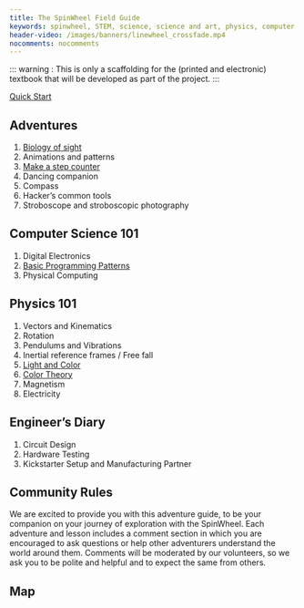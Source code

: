 ```yaml
---
title: The SpinWheel Field Guide
keywords: spinwheel, STEM, science, science and art, physics, computer science, middle school, high school, textbook
header-video: /images/banners/linewheel_crossfade.mp4
nocomments: nocomments
---
```


::: warning :
This is only a scaffolding for the (printed and electronic) textbook that will be developed as part of the project.
:::

[Quick Start](/quickstart)

## Adventures

1. [Biology of sight](/sight)
2. Animations and patterns
3. [Make a step counter](/stepcounter)
4. Dancing companion
5. Compass
6. Hacker’s common tools
7. Stroboscope and stroboscopic photography

## Computer Science 101

1. Digital Electronics 
2. [Basic Programming Patterns](/progpatterns)
3. Physical Computing

## Physics 101

1. Vectors and Kinematics
2. Rotation
3. Pendulums and Vibrations
4. Inertial reference frames / Free fall
5. [Light and Color](/lightandcolor)
6. [Color Theory](/colortheory)
7. Magnetism
8. Electricity

## Engineer’s Diary

1. Circuit Design
2. Hardware Testing
3. Kickstarter Setup and Manufacturing Partner

## Community Rules

We are excited to provide you with this adventure guide, to be your companion on your journey of exploration with the SpinWheel. Each adventure and lesson includes a comment section in which you are encouraged to ask questions or help other adventurers understand the world around them. Comments will be moderated by our volunteers, so we ask you to be polite and helpful and to expect the same from others.

## Map

<script src="/jquery.min.js"></script>
<script src="/springy/springy.js"></script>
<script src="/springy/springyui.js"></script>

<script>
var graphJSON = {
  "nodes": [
    "Quick Start",
    "Biology of Sight",
    "Stroboscope",
    "Animations and Patterns",
    "Step Counter",
    "Dancing Companion",
    "Compass",
    "Programming Patterns",
    "Light and Color",
    "Color Theory",
    "Inertial Reference Frames",
    "Rotation",
    "Magnetism"
  ],
  "edges": [
    ["Quick Start", "Biology of Sight"],
    ["Quick Start", "Stroboscope"],
    ["Quick Start", "Programming Patterns"],
    ["Biology of Sight", "Light and Color"],
    ["Biology of Sight", "Color Theory"],
    ["Programming Patterns", "Step Counter"],
    ["Programming Patterns", "Animations and Patterns"],
    ["Animations and Patterns", "Dancing Companion"],
    ["Dancing Companion", "Compass"],
    ["Compass", "Magnetism"],
    ["Dancing Companion", "Inertial Reference Frames"],
    ["Dancing Companion", "Rotation"],
    ["Step Counter", "Inertial Reference Frames"],
  ]
};

jQuery(function(){
  var graph = new Springy.Graph();
  graph.loadJSON(graphJSON);

  var springy = jQuery('#springymap').springy({
    graph: graph,
    stiffnes: 200,
    repulsion: 2000,
    damping: 0.5
  });
});
</script>

<canvas id="springymap" width="800" height="600" />
